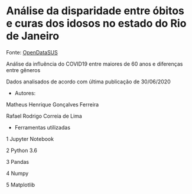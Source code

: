 # Análise da disparidade entre óbitos e curas dos idosos no estado do Rio de Janeiro
Fonte: [OpenDataSUS](https://opendatasus.saude.gov.br/dataset/bd-srag-2020)

Análise da influência do COVID19 entre maiores de 60 anos e diferenças entre gêneros

Dados analisados de acordo com última publicação de 30/06/2020

- Autores: 

Matheus Henrique Gonçalves Ferreira

Rafael Rodrigo Correia de Lima

- Ferramentas utilizadas

1 Jupyter Notebook

2 Python 3.6

3 Pandas

4 Numpy

5 Matplotlib
